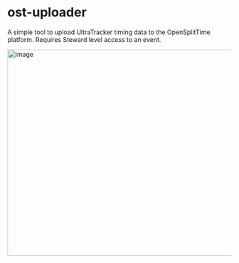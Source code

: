 # ost-uploader
A simple tool to upload UltraTracker timing data to the OpenSplitTime platform.  Requires Steward level access to an event.

<img width="648" height="464" alt="image" src="https://github.com/user-attachments/assets/7aa26773-311f-46d5-9327-7c28e3b6789a" />

